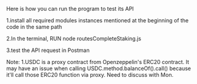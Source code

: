 Here is how you can run the program to test its API

1.install all required modules instances mentioned at the beginning of the code in the same path

2.In the terminal, RUN 
  node routesCompleteStaking.js
  
3.test the API request in Postman

Note:
1.USDC is a proxy contract from Openzeppelin's ERC20 contract. It may have an issue when calling USDC.method.balanceOf().call() because it'll call those ERC20 function via proxy. Need to discuss with Mon.
